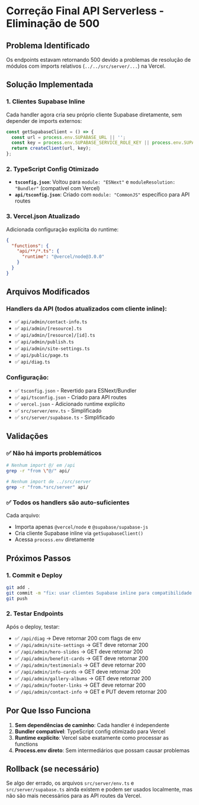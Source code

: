 # Correção Final API Serverless - Eliminação de 500

## Problema Identificado
Os endpoints estavam retornando 500 devido a problemas de resolução de módulos com imports relativos (`../../src/server/...`) na Vercel.

## Solução Implementada

### 1. **Clientes Supabase Inline**
Cada handler agora cria seu próprio cliente Supabase diretamente, sem depender de imports externos:

```typescript
const getSupabaseClient = () => {
  const url = process.env.SUPABASE_URL || '';
  const key = process.env.SUPABASE_SERVICE_ROLE_KEY || process.env.SUPABASE_ANON_KEY || '';
  return createClient(url, key);
};
```

### 2. **TypeScript Config Otimizado**
- **`tsconfig.json`**: Voltou para `module: "ESNext"` e `moduleResolution: "Bundler"` (compatível com Vercel)
- **`api/tsconfig.json`**: Criado com `module: "CommonJS"` específico para API routes

### 3. **Vercel.json Atualizado**
Adicionada configuração explícita do runtime:
```json
{
  "functions": {
    "api/**/*.ts": {
      "runtime": "@vercel/node@3.0.0"
    }
  }
}
```

## Arquivos Modificados

### Handlers da API (todos atualizados com cliente inline):
- ✅ `api/admin/contact-info.ts`
- ✅ `api/admin/[resource].ts`
- ✅ `api/admin/[resource]/[id].ts`
- ✅ `api/admin/publish.ts`
- ✅ `api/admin/site-settings.ts`
- ✅ `api/public/page.ts`
- ✅ `api/diag.ts`

### Configuração:
- ✅ `tsconfig.json` - Revertido para ESNext/Bundler
- ✅ `api/tsconfig.json` - Criado para API routes
- ✅ `vercel.json` - Adicionado runtime explícito
- ✅ `src/server/env.ts` - Simplificado
- ✅ `src/server/supabase.ts` - Simplificado

## Validações

### ✅ Não há imports problemáticos
```bash
# Nenhum import @/ em /api
grep -r "from \"@/" api/

# Nenhum import de ../src/server
grep -r "from.*src/server" api/
```

### ✅ Todos os handlers são auto-suficientes
Cada arquivo:
- Importa apenas `@vercel/node` e `@supabase/supabase-js`
- Cria cliente Supabase inline via `getSupabaseClient()`
- Acessa `process.env` diretamente

## Próximos Passos

### 1. Commit e Deploy
```bash
git add .
git commit -m "fix: usar clientes Supabase inline para compatibilidade Vercel"
git push
```

### 2. Testar Endpoints
Após o deploy, testar:
- ✅ `/api/diag` → Deve retornar 200 com flags de env
- ✅ `/api/admin/site-settings` → GET deve retornar 200
- ✅ `/api/admin/hero-slides` → GET deve retornar 200
- ✅ `/api/admin/benefit-cards` → GET deve retornar 200
- ✅ `/api/admin/testimonials` → GET deve retornar 200
- ✅ `/api/admin/info-cards` → GET deve retornar 200
- ✅ `/api/admin/gallery-albums` → GET deve retornar 200
- ✅ `/api/admin/footer-links` → GET deve retornar 200
- ✅ `/api/admin/contact-info` → GET e PUT devem retornar 200

## Por Que Isso Funciona

1. **Sem dependências de caminho**: Cada handler é independente
2. **Bundler compatível**: TypeScript config otimizado para Vercel
3. **Runtime explícito**: Vercel sabe exatamente como processar as functions
4. **Process.env direto**: Sem intermediários que possam causar problemas

## Rollback (se necessário)

Se algo der errado, os arquivos `src/server/env.ts` e `src/server/supabase.ts` ainda existem e podem ser usados localmente, mas não são mais necessários para as API routes da Vercel.
